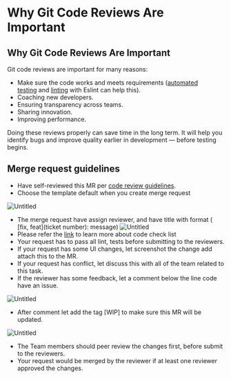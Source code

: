 # Why Git Code Reviews Are Important
## **Why Git Code Reviews Are Important**

Git code reviews are important for many reasons:

- Make sure the code works and meets requirements ([automated testing](https://www.perfecto.io/platform-page-test-creation) and [linting](https://gitlab.enouvo.com/enouvo-packages/enouvo-eslint-config) with Eslint can help this).
- Coaching new developers.
- Ensuring transparency across teams.
- Sharing innovation.
- Improving performance.

Doing these reviews properly can save time in the long term. It will help you identify bugs and improve quality earlier in development — before testing begins.

## Merge request **guidelines**

- Have self-reviewed this MR per [code review guidelines](https://docs.gitlab.com/ee/development/code_review.html).
- Choose the template default when you create merge request

![Untitled](https://enouvogroup.notion.site/image/https%3A%2F%2Fs3-us-west-2.amazonaws.com%2Fsecure.notion-static.com%2F74779172-7a5e-49b2-b255-0a13361e9ce4%2FUntitled.png?id=fdf00da4-fa8b-4926-9b4d-8e8971f3f411&table=block&spaceId=6ab481b3-fa3f-4443-9b2d-075e46fafc3d&width=2000&userId=&cache=v2)

- The merge request have assign reviewer, and have title with format 
( [fix, feat](ticket number): message)
![Untitled](https://enouvogroup.notion.site/image/https%3A%2F%2Fs3-us-west-2.amazonaws.com%2Fsecure.notion-static.com%2F0c70fcf9-bbbd-493e-89d1-6978e4fe31a3%2FUntitled.png?id=37ba51c4-4506-474d-a51a-b63a85f4dbb1&table=block&spaceId=6ab481b3-fa3f-4443-9b2d-075e46fafc3d&width=2000&userId=&cache=v2)
- Please refer the [link](docs/docs/review-check-list.md) to learn more about code check list
- Your request has to pass all lint, tests before submitting to the reviewers.
- If your request has some UI changes, let screenshot the change add attach this to the MR.
- If your request has conflict, let discuss this with all of the team related to this task.
- If the reviewer has some feedback, let a comment below the line code have an issue.

![Untitled](https://enouvogroup.notion.site/image/https%3A%2F%2Fs3-us-west-2.amazonaws.com%2Fsecure.notion-static.com%2F8f5b3229-dfdb-4877-a9e1-7619c1df85d8%2FUntitled.png?id=d565c6dd-fb0b-4d30-9c6a-f1684a795d8b&table=block&spaceId=6ab481b3-fa3f-4443-9b2d-075e46fafc3d&width=2000&userId=&cache=v2)

- After comment let add the tag [WIP] to make sure this MR will be updated.

![Untitled](https://enouvogroup.notion.site/image/https%3A%2F%2Fs3-us-west-2.amazonaws.com%2Fsecure.notion-static.com%2Fa96a8f97-48e1-4a6d-b862-10b9cb1046ac%2FUntitled.png?id=a2487917-dd16-4659-9370-9a0d83154903&table=block&spaceId=6ab481b3-fa3f-4443-9b2d-075e46fafc3d&width=2000&userId=&cache=v2)

- The Team members should peer review the changes first, before submit to the reviewers.
- Your request would be merged by the reviewer if at least one reviewer approved the changes.
